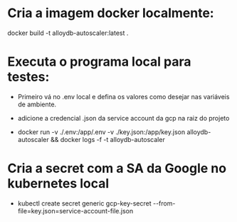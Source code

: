 # Cria a imagem docker localmente:
  docker build -t alloydb-autoscaler:latest .

# Executa o programa local para testes:
  - Primeiro vá no .env local e defina os valores como desejar nas variáveis de ambiente.
  
  - adicione a credencial .json  da service account da gcp na raiz do projeto
  
  - docker run -v ./.env:/app/.env -v ./key.json:/app/key.json alloydb-autoscaler && docker logs -f -t alloydb-autoscaler


# Cria a secret com a SA da Google no kubernetes local
  - kubectl create secret generic gcp-key-secret --from-file=key.json=service-account-file.json